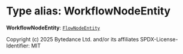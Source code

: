 # Type alias: WorkflowNodeEntity

**WorkflowNodeEntity**: [`FlowNodeEntity`](/auto-docs/free-layout-editor/classes/FlowNodeEntity-1.md)

Copyright (c) 2025 Bytedance Ltd. and/or its affiliates
SPDX-License-Identifier: MIT
